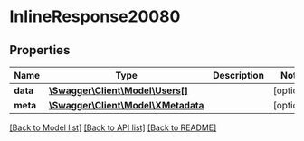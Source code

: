 # InlineResponse20080

## Properties
Name | Type | Description | Notes
------------ | ------------- | ------------- | -------------
**data** | [**\Swagger\Client\Model\Users[]**](Users.md) |  | [optional] 
**meta** | [**\Swagger\Client\Model\XMetadata**](XMetadata.md) |  | [optional] 

[[Back to Model list]](../../README.md#documentation-for-models) [[Back to API list]](../../README.md#documentation-for-api-endpoints) [[Back to README]](../../README.md)

